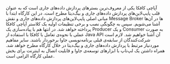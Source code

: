 آپاچی کافکا یکی از معروف‌ترین بسترهای پردازش داده‌های جاری است که به عنوان قلب پایپ‌لاین‌های پردازش داده‌های جاری و بیگ‌دیتا مطرح است. در این کارگاه ابتدا با مبانی اصلی پایپ‌لاین‌های پردازش داده‌های جاری و نقش Message Broker ها در آن‌ها آشنا می‌شویم. سپس به چگونگی نصب و برخی تنظیمات اولیه یک کلاستر آپاچی کافکا پرداخته خواهد شد. در انتها هم با پیاده‌سازی یک Producer و یک Consumer به صورت عملی با نحوه‌ی تعامل با کافکا با استفاده‌ از Java API آن آشنا خواهیم شد. لازم است شرکت‌کنندگان از سابقه‌ی قبلی برنامه‌نویسی جاوا برخوردار باشند. سایر مفاهیم موردنیاز مرتبط با پردازش داده‌های جاری و بیگ‌دیتا در خلال کارگاه مطرح خواهد شد. همراه داشتن یک لپ‌تاپ با ابزارهای توسعه‌ی جاوا و قابلیت اتصال به اینترنت برای بخش عملی کارگاه الزامی است.